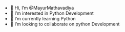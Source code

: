 - 👋 Hi, I’m @MayurMathavadiya
- 👀 I’m interested in Python Development
- 🌱 I’m currently learning Python
- 💞️ I’m looking to collaborate on python Development

<!---
MayurMathavadiya/MayurMathavadiya is a ✨ special ✨ repository because its `README.md` (this file) appears on your GitHub profile.
You can click the Preview link to take a look at your changes.
--->
